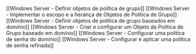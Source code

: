 [[Windows Server - Definir objetos de política de grupo]]
[[Windows Server - Implementar o escopo e a herança de Objetos de Política de Grupo]]
[[Windows Server - Definir objetos de política de grupo baseados em domínio]]
[[Windows Server - Criar e configurar um Objeto da Política de Grupo baseado em domínio]]
[[Windows Server - Configurar uma política de senha do domínio]]
[[Windows Server - Configurar e aplicar uma política de senha refinada]]
